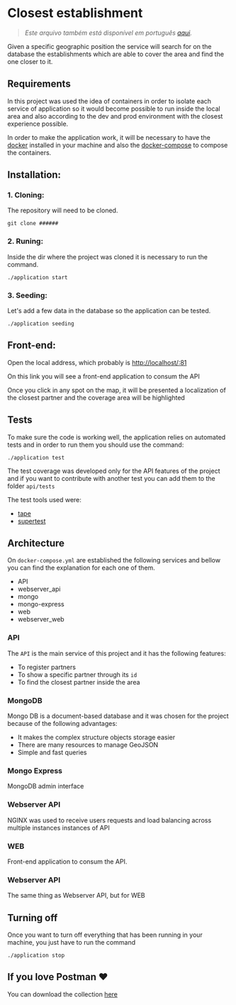 # Closest establishment
> *Este arquivo também está disponível em português [aqui](README_pt.md).*

Given a specific geographic position the service will search for on the database
the establishments which are able to cover the area and find the one closer to it.

## Requirements

In this project was used the idea of containers in order to isolate each service of application so it would become possible to run inside the local area and also according to the dev and prod environment with the closest experience possible.

In order to make the application work, it will be necessary to have the [docker](https://www.docker.com/) installed in your machine and also the [docker-compose](https://docs.docker.com/compose/) to compose the containers.

## Installation:

### 1. Cloning:

The repository will need to be cloned.

```
git clone ######
```

### 2. Runing:

Inside the dir where the project was cloned it is necessary to run the command.

```
./application start
```
### 3. Seeding:

Let's add a few data in the database so the application can be tested.

```
./application seeding
```

## Front-end:

Open the local address, which probably is [http://localhost/:81](http://localhost/:81)

On this link you will see a front-end application to consum the API

Once you click in any spot on the map, it will be presented a localization of the closest partner and the coverage area will be highlighted


## Tests

To make sure the code is working well, the application relies on automated tests and in order to run them you should use the command:

```
./application test
```

The test coverage was developed only for the API features of the project and if you want to contribute with another test you can add them to the folder `api/tests`


The test tools used were:

- [tape](https://www.npmjs.com/package/tape)
- [supertest](https://www.npmjs.com/package/supertest)

## Architecture


On `docker-compose.yml` are established the following services and bellow you can find the explanation for each one of them.


* API
* webserver_api
* mongo
* mongo-express
* web
* webserver_web


### API

The `API` is the main service of this project and it has the following features:

- To register partners
- To show a specific partner through its `id`
- To find the closest partner inside the area


### MongoDB

Mongo DB is a document-based database and it was chosen for the project because of the following advantages:

* It makes the complex structure objects storage easier
* There are many resources to manage GeoJSON
* Simple and fast queries

### Mongo Express

MongoDB admin interface

### Webserver API

NGINX was used to receive users requests and load balancing across multiple instances instances of API

### WEB

Front-end application to consum the API.

### Webserver API

The same thing as Webserver API, but for WEB

## Turning off

Once you want to turn off everything that has been running in your machine, you just have to run the command


```
./application stop
```



## If you love Postman ❤️


You can download the collection [here](https://www.postman.com/collections/e5f281994138a13a156f)
